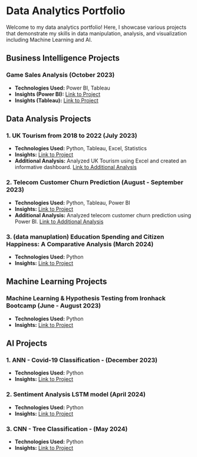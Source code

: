 # Data Analytics Portfolio

Welcome to my data analytics portfolio! Here, I showcase various projects that demonstrate my skills in data manipulation, analysis, and visualization including Machine Learning and AI.

## Business Intelligence Projects

### Game Sales Analysis (October 2023)
- **Technologies Used:** Power BI, Tableau
- **Insights (Power BI):** [Link to Project](https://github.com/soichi-berson/Power_BI_Practice_Game_Sales)
- **Insights (Tableau):** [Link to Project](https://github.com/soichi-berson/Tableau_practice_game_sales)


## Data Analysis Projects

### 1. UK Tourism from 2018 to 2022 (July 2023)
- **Technologies Used:** Python, Tableau, Excel, Statistics
- **Insights:** [Link to Project](https://github.com/soichi-berson/mid-bootcamp-project)
- **Additional Analysis:** Analyzed UK Tourism using Excel and created an informative dashboard. [Link to Additional Analysis](https://github.com/soichi-berson/Excel_UK_Tourism)

### 2. Telecom Customer Churn Prediction (August - September 2023)
- **Technologies Used:** Python, Tableau, Power BI
- **Insights:** [Link to Project](https://github.com/soichi-berson/final_bootcamp_project)
- **Additional Analysis:** Analyzed telecom customer churn prediction using Power BI. [Link to Additional Analysis](https://github.com/soichi-berson/Practicing-Power-BI-Analyzing-Churned-Customers)

### 3. (data manuplation) Education Spending and Citizen Happiness: A Comparative Analysis (March 2024) 
- **Technologies Used:** Python
- **Insights:** [Link to Project](https://github.com/soichi-berson/education-spending_and_happiness_analysis)


## Machine Learning Projects

### Machine Learning & Hypothesis Testing from Ironhack Bootcamp (June - August 2023)
- **Technologies Used:** Python
- **Insights:** [Link to Project](https://github.com/soichi-berson/ML_Hypothesis)


## AI Projects

### 1. ANN - Covid-19 Classification - (December 2023)
- **Technologies Used:** Python
- **Insights:** [Link to Project](https://github.com/soichi-berson/ANN_Covid_19_classification)


### 2. Sentiment Analysis LSTM model (April 2024)
- **Technologies Used:** Python
- **Insights:** [Link to Project](https://github.com/soichi-berson/sentiment_analysis_LSTM)


### 3. CNN - Tree Classification - (May 2024)
- **Technologies Used:** Python
- **Insights:** [Link to Project](https://github.com/soichi-berson/CNN_Tree_Classification)

